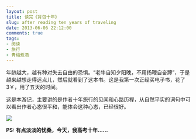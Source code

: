 ```yaml
---
layout: post
title: 读完《背包十年》
slug: after reading ten years of traveling
date: 2013-06-06 22:12:00
comments: true
tags:
- 阅读
- 旅行
- 青梅煮酒
---
```

年龄越大，越有种对失去自由的恐惧。“老牛自知夕阳晚，不用扬鞭自奋蹄”，于是越来越想走得远点儿，然后就看到了这本书。这是我第一次正经买电子书，花了3￥，用了五天的时间。

这是本游记，主要讲的是作者十年旅行的见闻和心路历程，从自然平实的词句中可以看出作者心态很平和，能体会这种心态，已经很好。

![](http://pic.yupoo.com/leninlee/CUTfChw6/medium.jpg)

**PS: 有点淡淡的忧桑，今天，我高考十年……**

